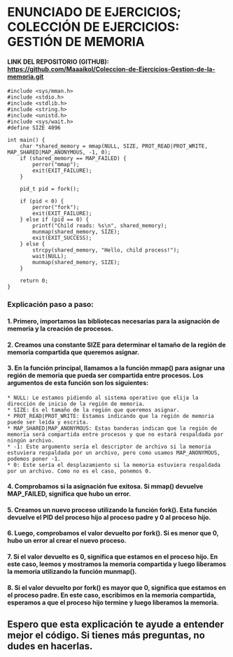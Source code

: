 # ENUNCIADO DE EJERCICIOS; COLECCIÓN DE EJERCICIOS: GESTIÓN DE MEMORIA
#### LINK DEL REPOSITORIO (GITHUB): https://github.com/Maaaikol/Coleccion-de-Ejercicios-Gestion-de-la-memoria.git


```
#include <sys/mman.h>
#include <stdio.h> 
#include <stdlib.h> 
#include <string.h> 
#include <unistd.h> 
#include <sys/wait.h> 
#define SIZE 4096 

int main() {
    char *shared_memory = mmap(NULL, SIZE, PROT_READ|PROT_WRITE, MAP_SHARED|MAP_ANONYMOUS, -1, 0);
    if (shared_memory == MAP_FAILED) {
        perror("mmap");
        exit(EXIT_FAILURE);
    }
    
    pid_t pid = fork();
    
    if (pid < 0) {
        perror("fork");
        exit(EXIT_FAILURE);
    } else if (pid == 0) {
        printf("Child reads: %s\n", shared_memory);
        munmap(shared_memory, SIZE);
        exit(EXIT_SUCCESS);
    } else {
        strcpy(shared_memory, "Hello, child process!");
        wait(NULL);
        munmap(shared_memory, SIZE);
    }

    return 0;
}
````

### Explicación paso a paso:

#### 1. Primero, importamos las bibliotecas necesarias para la asignación de memoria y la creación de procesos.

#### 2. Creamos una constante SIZE para determinar el tamaño de la región de memoria compartida que queremos asignar.

#### 3. En la función principal, llamamos a la función mmap() para asignar una región de memoria que pueda ser compartida entre procesos. Los argumentos de esta función son los siguientes:

    * NULL: Le estamos pidiendo al sistema operativo que elija la dirección de inicio de la región de memoria.
    * SIZE: Es el tamaño de la región que queremos asignar.
    * PROT_READ|PROT_WRITE: Estamos indicando que la región de memoria puede ser leída y escrita.
    * MAP_SHARED|MAP_ANONYMOUS: Estas banderas indican que la región de memoria será compartida entre procesos y que no estará respaldada por ningún archivo.
    * -1: Este argumento sería el descriptor de archivo si la memoria estuviera respaldada por un archivo, pero como usamos MAP_ANONYMOUS, podemos poner -1.
    * 0: Este sería el desplazamiento si la memoria estuviera respaldada por un archivo. Como no es el caso, ponemos 0.
#### 4. Comprobamos si la asignación fue exitosa. Si mmap() devuelve MAP_FAILED, significa que hubo un error.

#### 5. Creamos un nuevo proceso utilizando la función fork(). Esta función devuelve el PID del proceso hijo al proceso padre y 0 al proceso hijo.

#### 6. Luego, comprobamos el valor devuelto por fork(). Si es menor que 0, hubo un error al crear el nuevo proceso.

#### 7. Si el valor devuelto es 0, significa que estamos en el proceso hijo. En este caso, leemos y mostramos la memoria compartida y luego liberamos la memoria utilizando la función munmap().

#### 8. Si el valor devuelto por fork() es mayor que 0, significa que estamos en el proceso padre. En este caso, escribimos en la memoria compartida, esperamos a que el proceso hijo termine y luego liberamos la memoria.

## Espero que esta explicación te ayude a entender mejor el código. Si tienes más preguntas, no dudes en hacerlas.

